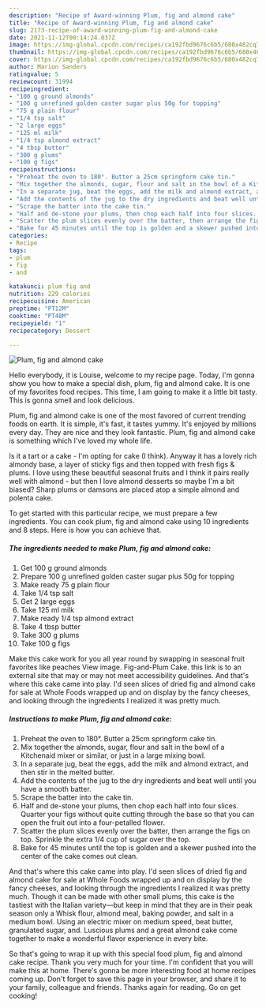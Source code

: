 ```yaml
---
description: "Recipe of Award-winning Plum, fig and almond cake"
title: "Recipe of Award-winning Plum, fig and almond cake"
slug: 2173-recipe-of-award-winning-plum-fig-and-almond-cake
date: 2021-11-12T00:14:24.037Z
image: https://img-global.cpcdn.com/recipes/ca192fbd9676c6b5/680x482cq70/plum-fig-and-almond-cake-recipe-main-photo.jpg
thumbnail: https://img-global.cpcdn.com/recipes/ca192fbd9676c6b5/680x482cq70/plum-fig-and-almond-cake-recipe-main-photo.jpg
cover: https://img-global.cpcdn.com/recipes/ca192fbd9676c6b5/680x482cq70/plum-fig-and-almond-cake-recipe-main-photo.jpg
author: Marion Sanders
ratingvalue: 5
reviewcount: 31994
recipeingredient:
- "100 g ground almonds"
- "100 g unrefined golden caster sugar plus 50g for topping"
- "75 g plain flour"
- "1/4 tsp salt"
- "2 large eggs"
- "125 ml milk"
- "1/4 tsp almond extract"
- "4 tbsp butter"
- "300 g plums"
- "100 g figs"
recipeinstructions:
- "Preheat the oven to 180°. Butter a 25cm springform cake tin."
- "Mix together the almonds, sugar, flour and salt in the bowl of a Kitchenaid mixer or similar, or just in a large mixing bowl."
- "In a separate jug, beat the eggs, add the milk and almond extract, and then stir in the melted butter."
- "Add the contents of the jug to the dry ingredients and beat well until you have a smooth batter."
- "Scrape the batter into the cake tin."
- "Half and de-stone your plums, then chop each half into four slices. Quarter your figs without quite cutting through the base so that you can open the fruit out into a four-petalled flower."
- "Scatter the plum slices evenly over the batter, then arrange the figs on top. Sprinkle the extra 1/4 cup of sugar over the top."
- "Bake for 45 minutes until the top is golden and a skewer pushed into the center of the cake comes out clean."
categories:
- Recipe
tags:
- plum
- fig
- and

katakunci: plum fig and 
nutrition: 229 calories
recipecuisine: American
preptime: "PT12M"
cooktime: "PT48M"
recipeyield: "1"
recipecategory: Dessert

---
```



![Plum, fig and almond cake](https://img-global.cpcdn.com/recipes/ca192fbd9676c6b5/680x482cq70/plum-fig-and-almond-cake-recipe-main-photo.jpg)

Hello everybody, it is Louise, welcome to my recipe page. Today, I'm gonna show you how to make a special dish, plum, fig and almond cake. It is one of my favorites food recipes. This time, I am going to make it a little bit tasty. This is gonna smell and look delicious.

Plum, fig and almond cake is one of the most favored of current trending foods on earth. It is simple, it's fast, it tastes yummy. It's enjoyed by millions every day. They are nice and they look fantastic. Plum, fig and almond cake is something which I've loved my whole life.

Is it a tart or a cake - I&#39;m opting for cake (I think). Anyway it has a lovely rich almondy base, a layer of sticky figs and then topped with fresh figs &amp; plums. I love using these beautiful seasonal fruits and I think it pairs really well with almond - but then I love almond desserts so maybe I&#39;m a bit biased? Sharp plums or damsons are placed atop a simple almond and polenta cake.


To get started with this particular recipe, we must prepare a few ingredients. You can cook plum, fig and almond cake using 10 ingredients and 8 steps. Here is how you can achieve that.

<!--inarticleads1-->

##### The ingredients needed to make Plum, fig and almond cake:

1. Get 100 g ground almonds
1. Prepare 100 g unrefined golden caster sugar plus 50g for topping
1. Make ready 75 g plain flour
1. Take 1/4 tsp salt
1. Get 2 large eggs
1. Take 125 ml milk
1. Make ready 1/4 tsp almond extract
1. Take 4 tbsp butter
1. Take 300 g plums
1. Take 100 g figs


Make this cake work for you all year round by swapping in seasonal fruit favorites like peaches View image. Fig-and-Plum Cake. this link is to an external site that may or may not meet accessibility guidelines. And that&#39;s where this cake came into play. I&#39;d seen slices of dried fig and almond cake for sale at Whole Foods wrapped up and on display by the fancy cheeses, and looking through the ingredients I realized it was pretty much. 

<!--inarticleads2-->

##### Instructions to make Plum, fig and almond cake:

1. Preheat the oven to 180°. Butter a 25cm springform cake tin.
1. Mix together the almonds, sugar, flour and salt in the bowl of a Kitchenaid mixer or similar, or just in a large mixing bowl.
1. In a separate jug, beat the eggs, add the milk and almond extract, and then stir in the melted butter.
1. Add the contents of the jug to the dry ingredients and beat well until you have a smooth batter.
1. Scrape the batter into the cake tin.
1. Half and de-stone your plums, then chop each half into four slices. Quarter your figs without quite cutting through the base so that you can open the fruit out into a four-petalled flower.
1. Scatter the plum slices evenly over the batter, then arrange the figs on top. Sprinkle the extra 1/4 cup of sugar over the top.
1. Bake for 45 minutes until the top is golden and a skewer pushed into the center of the cake comes out clean.


And that&#39;s where this cake came into play. I&#39;d seen slices of dried fig and almond cake for sale at Whole Foods wrapped up and on display by the fancy cheeses, and looking through the ingredients I realized it was pretty much. Though it can be made with other small plums, this cake is the tastiest with the Italian variety—but keep in mind that they are in their peak season only a Whisk flour, almond meal, baking powder, and salt in a medium bowl. Using an electric mixer on medium speed, beat butter, granulated sugar, and. Luscious plums and a great almond cake come together to make a wonderful flavor experience in every bite. 

So that's going to wrap it up with this special food plum, fig and almond cake recipe. Thank you very much for your time. I'm confident that you will make this at home. There's gonna be more interesting food at home recipes coming up. Don't forget to save this page in your browser, and share it to your family, colleague and friends. Thanks again for reading. Go on get cooking!
